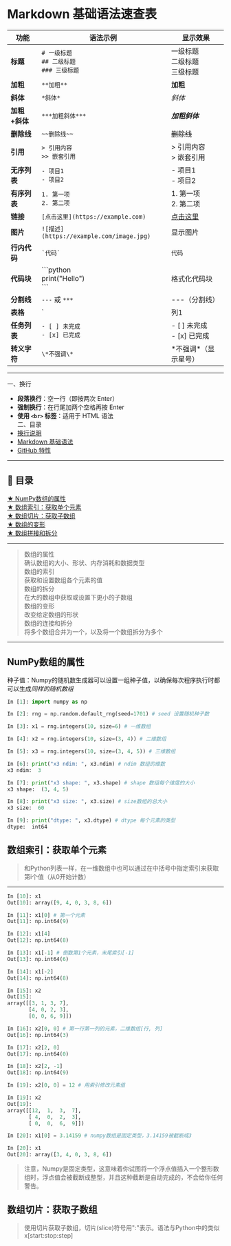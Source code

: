 # Markdown 基础语法速查表

| 功能         | 语法示例                                             | 显示效果                         |
|--------------|------------------------------------------------------|----------------------------------|
| **标题**     | `# 一级标题`<br>`## 二级标题`<br>`### 三级标题`       | 一级标题<br>二级标题<br>三级标题 |
| **加粗**     | `**加粗**`                                            | **加粗**                         |
| **斜体**     | `*斜体*`                                              | *斜体*                           |
| **加粗+斜体**| `***加粗斜体***`                                      | ***加粗斜体***                   |
| **删除线**   | `~~删除线~~`                                          | ~~删除线~~                       |
| **引用**     | `> 引用内容`<br>`>> 嵌套引用`                          | > 引用内容<br>> 嵌套引用         |
| **无序列表** | `- 项目1`<br>`- 项目2`                                | - 项目1<br>- 项目2              |
| **有序列表** | `1. 第一项`<br>`2. 第二项`                             | 1. 第一项<br>2. 第二项           |
| **链接**     | `[点击这里](https://example.com)`                    | [点击这里](https://example.com) |
| **图片**     | `![描述](https://example.com/image.jpg)`             | 显示图片                         |
| **行内代码** | `` `代码` ``                                          | `代码`                           |
| **代码块**   | \`\`\`python<br>print("Hello")<br>\`\`\`             | 格式化代码块                     |
| **分割线**   | `---` 或 `***`                                        | ---（分割线）                   |
| **表格**     | `|列1|列2|`<br>`|--|--|`<br>`|A|B|`                   | 表格形式                         |
| **任务列表** | `- [ ] 未完成`<br>`- [x] 已完成`                      | - [ ] 未完成<br>- [x] 已完成     |
| **转义字符** | `\*不强调\*`                                          | \*不强调\*（显示星号）          |

---
一、换行
- **段落换行**：空一行（即按两次 Enter）
- **强制换行**：在行尾加两个空格再按 Enter  
- **使用 `<br>` 标签**：适用于 HTML 语法  
二、目录
- [换行说明](#换行说明github-中换行问题)
- [Markdown 基础语法](#markdown-基础语法一览表)
- [GitHub 特性](#github-markdown-独有功能)

---

## 📘 目录  
 [★ NumPy数组的属性](#NumPy数组的属性)  
 [★ 数组索引：获取单个元素](#数组索引：获取单个元素)  
 [★ 数组切片：获取子数组](#数组切片：获取子数组)  
 [★ 数组的变形](#数组的变形)  
 [★ 数组拼接和拆分](#数组拼接和拆分)  

---
> 数组的属性  
>   确认数组的大小、形状、内存消耗和数据类型  
> 数组的索引  
>   获取和设置数组各个元素的值  
> 数组的拆分  
>   在大的数组中获取或设置下更小的子数组  
> 数组的变形  
>   改变给定数组的形状  
> 数组的连接和拆分  
>   将多个数组合并为一个，以及将一个数组拆分为多个


---
## NumPy数组的属性

种子值：Numpy的随机数生成器可以设置一组种子值，以确保每次程序执行时都可以生成*同样的随机数组*

```python
In [1]: import numpy as np

In [2]: rng = np.random.default_rng(seed=1701) # seed 设置随机种子数

In [3]: x1 = rng.integers(10, size=6) # 一维数组

In [4]: x2 = rng.integers(10, size=(3, 4)) # 二维数组

In [5]: x3 = rng.integers(10, size=(3, 4, 5)) # 三维数组

In [6]: print("x3 ndim: ", x3.ndim) # ndim 数组的维数
x3 ndim:  3

In [7]: print("x3 shape: ", x3.shape) # shape 数组每个维度的大小
x3 shape:  (3, 4, 5)

In [8]: print("x3 size: ", x3.size) # size数组的总大小
x3 size:  60

In [9]: print("dtype: ", x3.dtype) # dtype 每个元素的类型
dtype:  int64

```

## 数组索引：获取单个元素
> 和Python列表一样，在一维数组中也可以通过在中括号中指定索引来获取第i个值（从0开始计数）

---
```python
In [10]: x1
Out[10]: array([9, 4, 0, 3, 8, 6])

In [11]: x1[0] # 第一个元素
Out[11]: np.int64(9)

In [12]: x1[4]
Out[12]: np.int64(8)

In [13]: x1[-1] # 倒数第1个元素，末尾索引[-1]
Out[13]: np.int64(6)

In [14]: x1[-2]
Out[14]: np.int64(8)

In [15]: x2
Out[15]:
array([[3, 1, 3, 7],
       [4, 0, 2, 3],
       [0, 0, 6, 9]])

In [16]: x2[0, 0] # 第一行第一列的元素，二维数组[行, 列]
Out[16]: np.int64(3)

In [17]: x2[2, 0]
Out[17]: np.int64(0)

In [18]: x2[2, -1]
Out[18]: np.int64(9)

In [19]: x2[0, 0] = 12 # 用索引修改元素值

In [19]: x2
Out[19]:
array([[12,  1,  3,  7],
       [ 4,  0,  2,  3],
       [ 0,  0,  6,  9]])

In [20]: x1[0] = 3.14159 # numpy数组是固定类型，3.14159被截断成3

In [20]: x1
Out[20]: array([3, 4, 0, 3, 8, 6])

```
> 注意，Numpy是固定类型，这意味着你试图将一个浮点值插入一个整形数组时，浮点值会被截断成整型，并且这种截断是自动完成的，不会给你任何警告。

## 数组切片：获取子数组
> 使用切片获取子数组，切片(slice)符号用":"表示。语法与Python中的类似
>   x[start:stop:step]



















